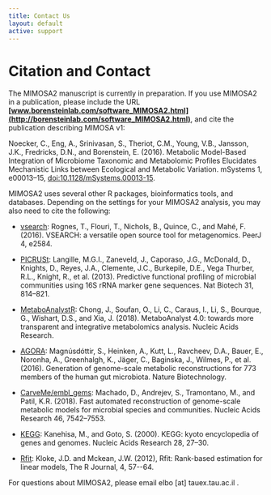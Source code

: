 ```yaml
---
title: Contact Us
layout: default
active: support
---
```

# Citation and Contact

The MIMOSA2 manuscript is currently in preparation. If you use MIMOSA2 in a publication, please include the URL **[www.borensteinlab.com/software_MIMOSA2.html](http://borensteinlab.com/software_MIMOSA2.html)**, and cite the publication describing MIMOSA v1:

Noecker, C., Eng, A., Srinivasan, S., Theriot, C.M., Young, V.B., Jansson, J.K., Fredricks, D.N., and Borenstein, E. (2016). Metabolic Model-Based Integration of Microbiome Taxonomic and Metabolomic Profiles Elucidates Mechanistic Links between Ecological and Metabolic Variation. mSystems 1, e00013–15, [doi:10.1128/mSystems.00013-15](http://doi.org/10.1128/mSystems.00013-15).

MIMOSA2 uses several other R packages, bioinformatics tools, and databases. Depending on the settings for your MIMOSA2 analysis, you may also need to cite the following:

- [vsearch](https://github.com/torognes/vsearch): Rognes, T., Flouri, T., Nichols, B., Quince, C., and Mahé, F. (2016). VSEARCH: a versatile open source tool for metagenomics. PeerJ 4, e2584.

- [PICRUSt](https://picrust.github.io/picrust/): Langille, M.G.I., Zaneveld, J., Caporaso, J.G., McDonald, D., Knights, D., Reyes, J.A., Clemente, J.C., Burkepile, D.E., Vega Thurber, R.L., Knight, R., et al. (2013). Predictive functional profiling of microbial communities using 16S rRNA marker gene sequences. Nat Biotech 31, 814–821.

- [MetaboAnalystR](https://www.metaboanalyst.ca): Chong, J., Soufan, O., Li, C., Caraus, I., Li, S., Bourque, G., Wishart, D.S., and Xia, J. (2018). MetaboAnalyst 4.0: towards more transparent and integrative metabolomics analysis. Nucleic Acids Research.

- [AGORA](vmh.uni.lu): Magnúsdóttir, S., Heinken, A., Kutt, L., Ravcheev, D.A., Bauer, E., Noronha, A., Greenhalgh, K., Jäger, C., Baginska, J., Wilmes, P., et al. (2016). Generation of genome-scale metabolic reconstructions for 773 members of the human gut microbiota. Nature Biotechnology.

- [CarveMe/embl_gems](https://github.com/cdanielmachado/embl_gems): Machado, D., Andrejev, S., Tramontano, M., and Patil, K.R. (2018). Fast automated reconstruction of genome-scale metabolic models for microbial species and communities. Nucleic Acids Research 46, 7542–7553.

- [KEGG](https://www.genome.jp/kegg/): Kanehisa, M., and Goto, S. (2000). KEGG: kyoto encyclopedia of genes and genomes. Nucleic Acids Research 28, 27–30.

- [Rfit](https://journal.r-project.org/archive/2012-2/RJournal_2012-2_Kloke+McKean.pdf): Kloke, J.D. and Mckean, J.W. (2012), Rfit: Rank-based estimation for linear models, The R Journal, 4, 57--64.

For questions about MIMOSA2, please email elbo [at] tauex.tau.ac.il  .

<!---
Noecker, C. and E. Borenstein. MIMOSA2: A metabolic network-based tool for linking microbiome and metabolomics data. In prep, 2019.
-->